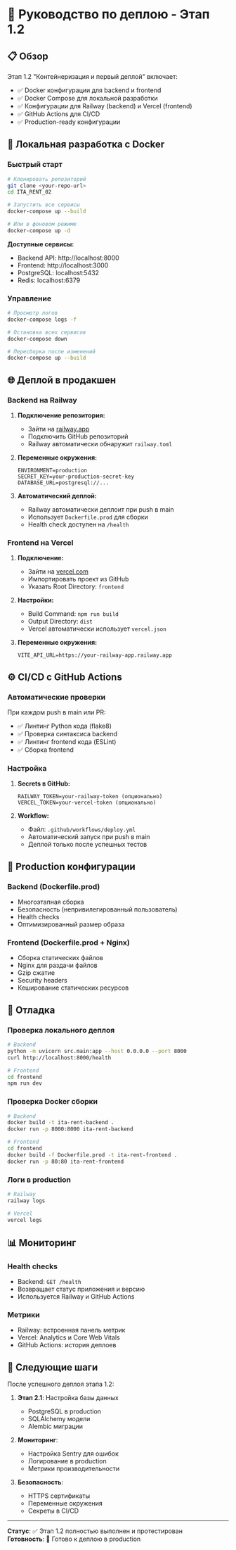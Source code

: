 # 🚀 Руководство по деплою - Этап 1.2

## 📋 Обзор

Этап 1.2 "Контейнеризация и первый деплой" включает:

- ✅ Docker конфигурации для backend и frontend
- ✅ Docker Compose для локальной разработки
- ✅ Конфигурации для Railway (backend) и Vercel (frontend)
- ✅ GitHub Actions для CI/CD
- ✅ Production-ready конфигурации

## 🐳 Локальная разработка с Docker

### Быстрый старт

```bash
# Клонировать репозиторий
git clone <your-repo-url>
cd ITA_RENT_02

# Запустить все сервисы
docker-compose up --build

# Или в фоновом режиме
docker-compose up -d
```

**Доступные сервисы:**

- Backend API: http://localhost:8000
- Frontend: http://localhost:3000
- PostgreSQL: localhost:5432
- Redis: localhost:6379

### Управление

```bash
# Просмотр логов
docker-compose logs -f

# Остановка всех сервисов
docker-compose down

# Пересборка после изменений
docker-compose up --build
```

## 🌐 Деплой в продакшен

### Backend на Railway

1. **Подключение репозитория:**

   - Зайти на [railway.app](https://railway.app)
   - Подключить GitHub репозиторий
   - Railway автоматически обнаружит `railway.toml`

2. **Переменные окружения:**

   ```
   ENVIRONMENT=production
   SECRET_KEY=your-production-secret-key
   DATABASE_URL=postgresql://...
   ```

3. **Автоматический деплой:**
   - Railway автоматически деплоит при push в main
   - Использует `Dockerfile.prod` для сборки
   - Health check доступен на `/health`

### Frontend на Vercel

1. **Подключение:**

   - Зайти на [vercel.com](https://vercel.com)
   - Импортировать проект из GitHub
   - Указать Root Directory: `frontend`

2. **Настройки:**

   - Build Command: `npm run build`
   - Output Directory: `dist`
   - Vercel автоматически использует `vercel.json`

3. **Переменные окружения:**
   ```
   VITE_API_URL=https://your-railway-app.railway.app
   ```

## ⚙️ CI/CD с GitHub Actions

### Автоматические проверки

При каждом push в main или PR:

- ✅ Линтинг Python кода (flake8)
- ✅ Проверка синтаксиса backend
- ✅ Линтинг frontend кода (ESLint)
- ✅ Сборка frontend

### Настройка

1. **Secrets в GitHub:**

   ```
   RAILWAY_TOKEN=your-railway-token (опционально)
   VERCEL_TOKEN=your-vercel-token (опционально)
   ```

2. **Workflow:**
   - Файл: `.github/workflows/deploy.yml`
   - Автоматический запуск при push в main
   - Деплой только после успешных тестов

## 🔧 Production конфигурации

### Backend (Dockerfile.prod)

- Многоэтапная сборка
- Безопасность (непривилегированный пользователь)
- Health checks
- Оптимизированный размер образа

### Frontend (Dockerfile.prod + Nginx)

- Сборка статических файлов
- Nginx для раздачи файлов
- Gzip сжатие
- Security headers
- Кеширование статических ресурсов

## 🐛 Отладка

### Проверка локального деплоя

```bash
# Backend
python -m uvicorn src.main:app --host 0.0.0.0 --port 8000
curl http://localhost:8000/health

# Frontend
cd frontend
npm run dev
```

### Проверка Docker сборки

```bash
# Backend
docker build -t ita-rent-backend .
docker run -p 8000:8000 ita-rent-backend

# Frontend
cd frontend
docker build -f Dockerfile.prod -t ita-rent-frontend .
docker run -p 80:80 ita-rent-frontend
```

### Логи в production

```bash
# Railway
railway logs

# Vercel
vercel logs
```

## 📊 Мониторинг

### Health checks

- Backend: `GET /health`
- Возвращает статус приложения и версию
- Используется Railway и GitHub Actions

### Метрики

- Railway: встроенная панель метрик
- Vercel: Analytics и Core Web Vitals
- GitHub Actions: история деплоев

## 🔄 Следующие шаги

После успешного деплоя этапа 1.2:

1. **Этап 2.1**: Настройка базы данных

   - PostgreSQL в production
   - SQLAlchemy модели
   - Alembic миграции

2. **Мониторинг**:

   - Настройка Sentry для ошибок
   - Логирование в production
   - Метрики производительности

3. **Безопасность**:
   - HTTPS сертификаты
   - Переменные окружения
   - Секреты в CI/CD

---

**Статус**: ✅ Этап 1.2 полностью выполнен и протестирован  
**Готовность**: 🚀 Готово к деплою в production
